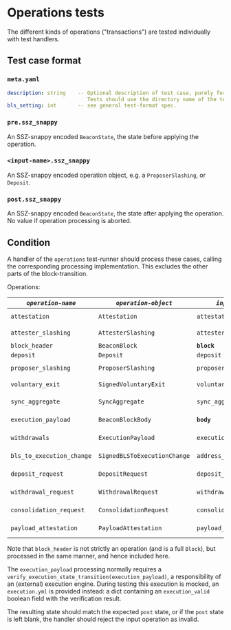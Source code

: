 # Operations tests

The different kinds of operations ("transactions") are tested individually with
test handlers.

## Test case format

### `meta.yaml`

```yaml
description: string    -- Optional description of test case, purely for debugging purposes.
                          Tests should use the directory name of the test case as identifier, not the description.
bls_setting: int       -- see general test-format spec.
```

### `pre.ssz_snappy`

An SSZ-snappy encoded `BeaconState`, the state before applying the operation.

### `<input-name>.ssz_snappy`

An SSZ-snappy encoded operation object, e.g. a `ProposerSlashing`, or `Deposit`.

### `post.ssz_snappy`

An SSZ-snappy encoded `BeaconState`, the state after applying the operation. No
value if operation processing is aborted.

## Condition

A handler of the `operations` test-runner should process these cases, calling
the corresponding processing implementation. This excludes the other parts of
the block-transition.

Operations:

| *`operation-name`*        | *`operation-object`*         | *`input name`*          | *`processing call`*                                                            |
| ------------------------- | ---------------------------- | ----------------------- | ------------------------------------------------------------------------------ |
| `attestation`             | `Attestation`                | `attestation`           | `process_attestation(state, attestation)`                                      |
| `attester_slashing`       | `AttesterSlashing`           | `attester_slashing`     | `process_attester_slashing(state, attester_slashing)`                          |
| `block_header`            | `BeaconBlock`                | **`block`**             | `process_block_header(state, block)`                                           |
| `deposit`                 | `Deposit`                    | `deposit`               | `process_deposit(state, deposit)`                                              |
| `proposer_slashing`       | `ProposerSlashing`           | `proposer_slashing`     | `process_proposer_slashing(state, proposer_slashing)`                          |
| `voluntary_exit`          | `SignedVoluntaryExit`        | `voluntary_exit`        | `process_voluntary_exit(state, voluntary_exit)`                                |
| `sync_aggregate`          | `SyncAggregate`              | `sync_aggregate`        | `process_sync_aggregate(state, sync_aggregate)` (new in Altair)                |
| `execution_payload`       | `BeaconBlockBody`            | **`body`**              | `process_execution_payload(state, body)` (new in Bellatrix)                    |
| `withdrawals`             | `ExecutionPayload`           | `execution_payload`     | `process_withdrawals(state, execution_payload)` (new in Capella)               |
| `bls_to_execution_change` | `SignedBLSToExecutionChange` | `address_change`        | `process_bls_to_execution_change(state, address_change)` (new in Capella)      |
| `deposit_request`         | `DepositRequest`             | `deposit_request`       | `process_deposit_request(state, deposit_request)` (new in Electra)             |
| `withdrawal_request`      | `WithdrawalRequest`          | `withdrawal_request`    | `process_withdrawal_request(state, withdrawal_request)` (new in Electra)       |
| `consolidation_request`   | `ConsolidationRequest`       | `consolidation_request` | `process_consolidation_request(state, consolidation_request)` (new in Electra) |
| `payload_attestation`     | `PayloadAttestation`         | `payload_attestation`   | `process_payload_attestation(state, payload_attestation)` (new in Gloas)       |

Note that `block_header` is not strictly an operation (and is a full `Block`),
but processed in the same manner, and hence included here.

The `execution_payload` processing normally requires a
`verify_execution_state_transition(execution_payload)`, a responsibility of an
(external) execution engine. During testing this execution is mocked, an
`execution.yml` is provided instead: a dict containing an `execution_valid`
boolean field with the verification result.

The resulting state should match the expected `post` state, or if the `post`
state is left blank, the handler should reject the input operation as invalid.
